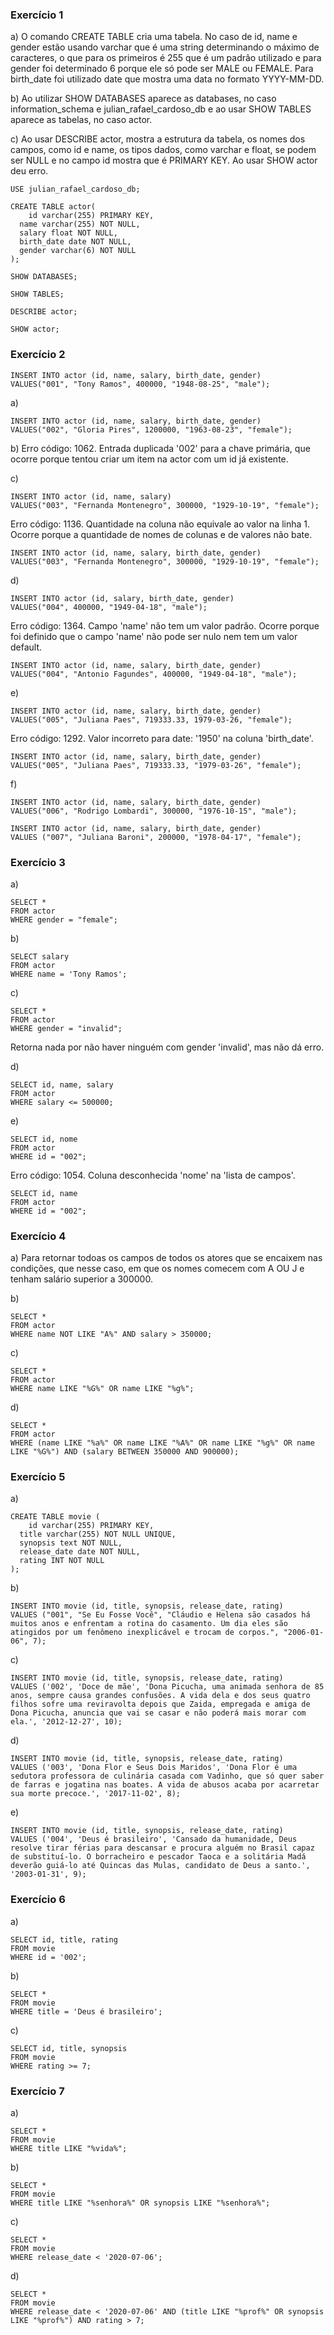 ### Exercício 1

a) O comando CREATE TABLE cria uma tabela. No caso de id, name e gender estão usando varchar que é uma string determinando o máximo de 
caracteres, o que para os primeiros é 255 que é um padrão utilizado e para gender foi determinado 6 porque ele só pode ser MALE ou 
FEMALE. Para birth_date foi utilizado date que mostra uma data no formato YYYY-MM-DD.

b) Ao utilizar SHOW DATABASES aparece as databases, no caso information_schema e julian_rafael_cardoso_db e ao usar SHOW TABLES aparece
as tabelas, no caso actor.

c) Ao usar DESCRIBE actor, mostra a estrutura da tabela, os nomes dos campos, como id e name, os tipos dados, como varchar e float, se 
podem ser NULL e no campo id mostra que é PRIMARY KEY. Ao usar SHOW actor deu erro.

```
USE julian_rafael_cardoso_db;

CREATE TABLE actor(
	id varchar(255) PRIMARY KEY,
  name varchar(255) NOT NULL,
  salary float NOT NULL,
  birth_date date NOT NULL,
  gender varchar(6) NOT NULL
);

SHOW DATABASES;

SHOW TABLES;

DESCRIBE actor;

SHOW actor;
```
### Exercício 2

```
INSERT INTO actor (id, name, salary, birth_date, gender)
VALUES("001", "Tony Ramos", 400000, "1948-08-25", "male");
```

a) 
```
INSERT INTO actor (id, name, salary, birth_date, gender)
VALUES("002", "Gloria Pires", 1200000, "1963-08-23", "female");
```
b) Erro código: 1062. Entrada duplicada '002' para a chave primária, que ocorre porque tentou criar um item na actor com um id já existente.

c) 
```
INSERT INTO actor (id, name, salary)
VALUES("003", "Fernanda Montenegro", 300000, "1929-10-19", "female");
```
Erro código: 1136. Quantidade na coluna não equivale ao valor na linha 1. Ocorre porque a quantidade de nomes de colunas e de valores não bate.
```
INSERT INTO actor (id, name, salary, birth_date, gender)
VALUES("003", "Fernanda Montenegro", 300000, "1929-10-19", "female");
```
d) 
```
INSERT INTO actor (id, salary, birth_date, gender)
VALUES("004", 400000, "1949-04-18", "male");
```
Erro código: 1364. Campo 'name' não tem um valor padrão. Ocorre porque foi definido que o campo 'name' não pode ser nulo nem tem um valor default.
```
INSERT INTO actor (id, name, salary, birth_date, gender)
VALUES("004", "Antonio Fagundes", 400000, "1949-04-18", "male");
```
e)
```
INSERT INTO actor (id, name, salary, birth_date, gender)
VALUES("005", "Juliana Paes", 719333.33, 1979-03-26, "female");
```
Erro código: 1292. Valor incorreto para date: '1950' na coluna 'birth_date'.
```
INSERT INTO actor (id, name, salary, birth_date, gender)
VALUES("005", "Juliana Paes", 719333.33, "1979-03-26", "female");
```
f)
```
INSERT INTO actor (id, name, salary, birth_date, gender)
VALUES("006", "Rodrigo Lombardi", 300000, "1976-10-15", "male");

INSERT INTO actor (id, name, salary, birth_date, gender)
VALUES ("007", "Juliana Baroni", 200000, "1978-04-17", "female");
```
### Exercício 3

a)
```
SELECT * 
FROM actor
WHERE gender = "female";
```
b)
```
SELECT salary
FROM actor
WHERE name = 'Tony Ramos';
```
c)
```
SELECT *
FROM actor
WHERE gender = "invalid";
```
Retorna nada por não haver ninguém com gender 'invalid', mas não dá erro.

d)
```
SELECT id, name, salary
FROM actor
WHERE salary <= 500000;
```
e)
```
SELECT id, nome 
FROM actor 
WHERE id = "002";
```
Erro código: 1054. Coluna desconhecida 'nome' na 'lista de campos'.
```
SELECT id, name 
FROM actor
WHERE id = "002";
```
### Exercício 4

a) Para retornar todoas os campos de todos os atores que se encaixem nas condições, que nesse caso, em que os nomes comecem com A OU J e tenham
salário superior a 300000.

b)
```
SELECT *
FROM actor
WHERE name NOT LIKE "A%" AND salary > 350000;
```
c)
```
SELECT *
FROM actor
WHERE name LIKE "%G%" OR name LIKE "%g%";
```
d)
```
SELECT *
FROM actor
WHERE (name LIKE "%a%" OR name LIKE "%A%" OR name LIKE "%g%" OR name LIKE "%G%") AND (salary BETWEEN 350000 AND 900000);
```
### Exercício 5

a)
```
CREATE TABLE movie (
	id varchar(255) PRIMARY KEY,
  title varchar(255) NOT NULL UNIQUE,
  synopsis text NOT NULL,
  release_date date NOT NULL,
  rating INT NOT NULL
);
```
b)
```
INSERT INTO movie (id, title, synopsis, release_date, rating)
VALUES ("001", "Se Eu Fosse Você", "Cláudio e Helena são casados há muitos anos e enfrentam a rotina do casamento. Um dia eles são atingidos por um fenômeno inexplicável e trocam de corpos.", "2006-01-06", 7);
```
c)
```
INSERT INTO movie (id, title, synopsis, release_date, rating)
VALUES ('002', 'Doce de mãe', 'Dona Picucha, uma animada senhora de 85 anos, sempre causa grandes confusões. A vida dela e dos seus quatro filhos sofre uma reviravolta depois que Zaida, empregada e amiga de Dona Picucha, anuncia que vai se casar e não poderá mais morar com ela.', '2012-12-27', 10);
```
d)
```
INSERT INTO movie (id, title, synopsis, release_date, rating)
VALUES ('003', 'Dona Flor e Seus Dois Maridos', 'Dona Flor é uma sedutora professora de culinária casada com Vadinho, que só quer saber de farras e jogatina nas boates. A vida de abusos acaba por acarretar sua morte precoce.', '2017-11-02', 8);
```
e)
```
INSERT INTO movie (id, title, synopsis, release_date, rating)
VALUES ('004', 'Deus é brasileiro', 'Cansado da humanidade, Deus resolve tirar férias para descansar e procura alguém no Brasil capaz de substituí-lo. O borracheiro e pescador Taoca e a solitária Madá deverão guiá-lo até Quincas das Mulas, candidato de Deus a santo.', '2003-01-31', 9);
```
### Exercício 6

a)
```
SELECT id, title, rating
FROM movie
WHERE id = '002';
```
b)
```
SELECT *
FROM movie
WHERE title = 'Deus é brasileiro';
```
c)
```
SELECT id, title, synopsis
FROM movie
WHERE rating >= 7;
```

### Exercício 7

a)
```
SELECT *
FROM movie
WHERE title LIKE "%vida%";
```

b)
```
SELECT *
FROM movie
WHERE title LIKE "%senhora%" OR synopsis LIKE "%senhora%";
```
c)
```
SELECT *
FROM movie
WHERE release_date < '2020-07-06';
```
d)
```
SELECT *
FROM movie
WHERE release_date < '2020-07-06' AND (title LIKE "%prof%" OR synopsis LIKE "%prof%") AND rating > 7;
```